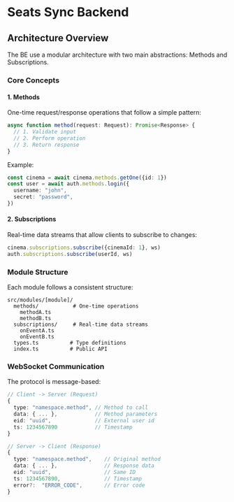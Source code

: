 # Seats Sync Backend

## Architecture Overview

The BE use a modular architecture with two main abstractions: Methods and Subscriptions.

### Core Concepts

#### 1. Methods

One-time request/response operations that follow a simple pattern:

```typescript
async function method(request: Request): Promise<Response> {
  // 1. Validate input
  // 2. Perform operation
  // 3. Return response
}
```

Example:

```typescript
const cinema = await cinema.methods.getOne({id: 1})
const user = await auth.methods.login({
  username: "john",
  secret: "password",
})
```

#### 2. Subscriptions

Real-time data streams that allow clients to subscribe to changes:

```typescript
cinema.subscriptions.subscribe({cinemaId: 1}, ws)
auth.subscriptions.subscribe(userId, ws)
```

### Module Structure

Each module follows a consistent structure:

```
src/modules/[module]/
  methods/           # One-time operations
    methodA.ts
    methodB.ts
  subscriptions/     # Real-time data streams
    onEventA.ts
    onEventB.ts
  types.ts          # Type definitions
  index.ts          # Public API
```

### WebSocket Communication

The protocol is message-based:

```typescript
// Client -> Server (Request)
{
  type: "namespace.method", // Method to call
  data: { ... },            // Method parameters
  eid: "uuid",              // External user id
  ts: 1234567890            // Timestamp
}

// Server -> Client (Response)
{
  type: "namespace.method",    // Original method
  data: { ... },               // Response data
  eid: "uuid",                 // Same ID
  ts: 1234567890,              // Timestamp
  error?:  "ERROR_CODE",       // Error code
}
```
